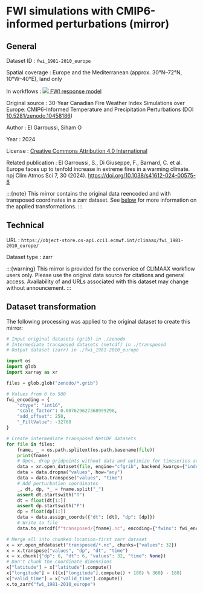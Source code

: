 # FWI simulations with CMIP6-informed perturbations (mirror)


## General

Dataset ID
: `fwi_1981-2010_europe`

Spatial coverage
: Europe and the Mediterranean (approx. 30°N–72°N, 10°W–40°E), land only

In workflows
: [<img src="../../images/icon_s/icon_s_fire.png" class="hazard-icon"> FWI response model](../../notebooks/workflows/FIRE/03_wildfire_response/workflow_description)

Original source
: 30-Year Canadian Fire Weather Index Simulations over Europe: CMIP6-Informed Temperature and Precipitation Perturbations (DOI [10.5281/zenodo.10458186](https://doi.org/10.5281/zenodo.10458186))

Author
: El Garroussi, Siham [<img decoding="async" src="https://orcid.org/sites/default/files/images/orcid_16x16.png" style="width:1em" alt="ORCID iD icon">](https://orcid.org/0000-0002-7437-0608)

Year
: 2024

License
: [Creative Commons Attribution 4.0 International](https://creativecommons.org/licenses/by/4.0/)

Related publication
: El Garroussi, S., Di Giuseppe, F., Barnard, C. et al. Europe faces up to tenfold increase in extreme fires in a warming climate. npj Clim Atmos Sci 7, 30 (2024). https://doi.org/10.1038/s41612-024-00575-8

:::{note}
This mirror contains the original data reencoded and with transposed coordinates in a zarr dataset.
See [below](#dataset-transformation) for more information on the applied transformations.
:::



## Technical

URL
: `https://object-store.os-api.cci1.ecmwf.int/climaax/fwi_1981-2010_europe/`

Dataset type
: zarr

:::{warning}
This mirror is provided for the convenice of CLIMAAX workflow users only.
Please use the original data source for citations and general access.
Availability of and URLs associated with this dataset may change without announcement.
:::


## Dataset transformation

The following processing was applied to the original dataset to create this mirror:

```python
# Input original datasets (grib) in ./zenodo
# Intermediate transposed datasets (netcdf) in ./transposed
# Output dataset (zarr) in ./fwi_1981-2010_europe

import os
import glob
import xarray as xr

files = glob.glob("zenodo/*.grib")

# Values from 0 to 500
fwi_encoding = {
    "dtype": "int16",
    "scale_factor": 0.007629627368999298,
    "add_offset": 250,
    "_FillValue": -32768
}

# Create intermediate transposed NetCDF datasets
for file in files:
    fname, _ = os.path.splitext(os.path.basename(file))
    print(fname)
    # Open, drop gridpoints without data and optimize for timeseries access
    data = xr.open_dataset(file, engine="cfgrib", backend_kwargs={"indexpath": ""}, chunks={"time": 1024})
    data = data.dropna("values", how="any")
    data = data.transpose("values", "time")
    # Add perturbation coordinates
    _, dt, dp, *_ = fname.split("_")
    assert dt.startswith("T")
    dt = float(dt[1:])
    assert dp.startswith("P")
    dp = float(dp[1:])
    data = data.assign_coords({"dt": [dt], "dp": [dp]})
    # Write to file
    data.to_netcdf(f"transposed/{fname}.nc", encoding={"fwinx": fwi_encoding})

# Merge all into chunked location-first zarr dataset
x = xr.open_mfdataset("transposed/*.nc", chunks={"values": 32})
x = x.transpose("values", "dp", "dt", "time")
x = x.chunk({"dp": 6, "dt": 6, "values": 32, "time": None})
# Don't chunk the coordinate dimensions
x["latitude"] = x["latitude"].compute()
x["longitude"] = (((x["longitude"].compute() + 180) % 360) - 180)
x["valid_time"] = x["valid_time"].compute()
x.to_zarr("fwi_1981-2010_europe")
```
